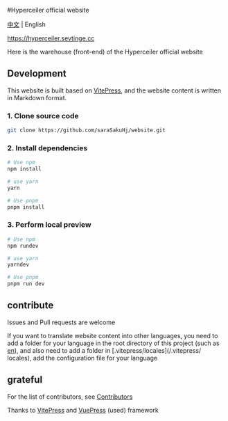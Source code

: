 #Hyperceiler official website

[中文](/README.md) | English

https://hyperceiler.sevtinge.cc

Here is the warehouse (front-end) of the Hyperceiler official website

## Development

This website is built based on [VitePress](https://vitepress.dev), and the website content is written in Markdown format.

### 1. Clone source code

```bash
git clone https://github.com/saraSakuHj/website.git
```

### 2. Install dependencies

```bash
# Use npm
npm install

# use yarn
yarn

# Use pnpm
pnpm install
```

### 3. Perform local preview

```bash
# Use npm
npm rundev

# use yarn
yarndev

# Use pnpm
pnpm run dev
```

## contribute

Issues and Pull requests are welcome

If you want to translate website content into other languages, you need to add a folder for your language in the root directory of this project (such as [en](/en)), and also need to add a folder in [.vitepress/locales](/.vitepress/ locales), add the configuration file for your language

## grateful

For the list of contributors, see [Contributors](https://github.com/saraSakuHj/website/graphs/contributors)

Thanks to [VitePress](https://vitepress.dev) and [VuePress](https://v2.vuepress.vuejs.org) (used) framework